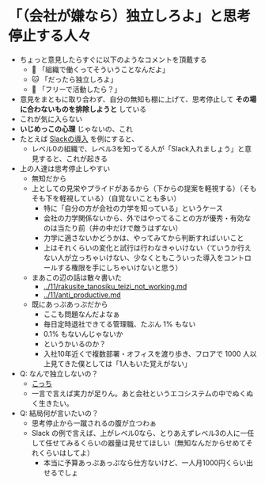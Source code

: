 # 「（会社が嫌なら）独立しろよ」と思考停止する人々
- ちょっと意見したらすぐに以下のようなコメントを頂戴する
  - :dog: 「組織で働くってそういうことなんだよ」
  - :cat: 「だったら独立しろよ」
  - :ram: 「フリーで活動したら？」
- 意見をまともに取り合わず、自分の無知も棚に上げて、思考停止して **その場に合わないものを排除しようと** している
- これが気に入らない
- **いじめっこの心理** じゃないの、これ
- たとえば [Slackの導入](https://qiita.com/KizashiTakata/items/d442d4a28d147529f1b6) を例にすると、
  - レベル0の組織で、レベル3を知ってる人が「Slack入れましょう」と意見すると、これが起きる
- 上の人達は思考停止しやすい
  - 無知だから
  - 上としての見栄やプライドがあるから（下からの提案を軽視する）（そもそも下を軽視している）（自覚ないことも多い）
    - 特に「自分の方が会社の力学を知っている」というケース
    - 会社の力学関係ないから、外ではやってることの方が優秀・有効なのは当たり前（井の中だけで敵うはずない）
    - 力学に適さないかどうかは、やってみてから判断すればいいこと
    - 上はそれくらいの変化と試行は行わなきゃいけない（ていうか行えない人が立っちゃいけない、少なくともこういった導入をコントロールする権限を手にしちゃいけないと思う）
  - まあこの辺の話は散々書いた
    - [../11/rakusite_tanosiku_teizi_not_working.md](../11/rakusite_tanosiku_teizi_not_working.md)
    - [../11/anti_productive.md](../11/anti_productive.md)
  - 既にあっぷあっぷだから
    - ここも問題なんだよなぁ
    - 毎日定時退社できてる管理職、たぶん 1% もない
    - 0.1% もないんじゃないか
    - というかいるのか？
    - 入社10年近くで複数部署・オフィスを渡り歩き、フロアで 1000 人以上見てきた僕としては「1人もいた覚えがない」
- Q: なんで独立しないの？
  - [こっち](wht_not_dokuritu.md)
  - 一言で言えば実力が足りん。あと会社というエコシステムの中でぬくぬく生きたい。
- Q: 結局何が言いたいの？
  - 思考停止から一蹴されるの腹が立つわぁ
  - Slack の例で言えば、上がレベル0なら、とりあえずレベル3の人に一任して任せてみるくらいの器量は見せてほしい（無知なんだからせめてそれくらいはしてよ）
    - 本当に予算あっぷあっぷなら仕方ないけど、一人月1000円くらい出せるでしょ
